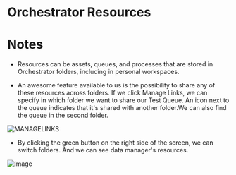 
# Orchestrator Resources 

 
# Notes

- Resources can be assets, queues, and processes that are stored in Orchestrator folders, including in personal workspaces.
  
- An awesome feature available to us is the possibility to share any of these resources across folders. If we click Manage Links, we can specify in which folder we want to share our Test Queue. An icon next to the queue indicates that it's shared with another folder.We can also find the queue in the second folder.



  
![MANAGELINKS](https://github.com/yaagmurss/Automation-Developer-Professional-Training/assets/52479605/6f20f0ae-2ed5-4dc2-b38c-2b75f8b680f0)




- By clicking the green button on the right side of the screen, we can switch folders. And we can see data manager's resources.



  
![image](https://github.com/yaagmurss/Automation-Developer-Professional-Training/assets/52479605/2af8a843-9ba4-4f8f-95b6-5f109b68099d)
